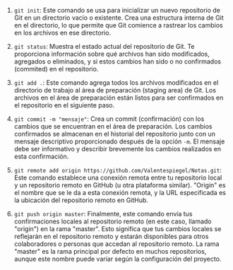 1. `git init`: Este comando se usa para inicializar un nuevo repositorio de Git en un directorio vacío o existente. Crea una estructura interna de Git en el directorio, lo que permite que Git comience a rastrear los cambios en los archivos en ese directorio.
    
2. `git status`: Muestra el estado actual del repositorio de Git. Te proporciona información sobre qué archivos han sido modificados, agregados o eliminados, y si estos cambios han sido o no confirmados (commited) en el repositorio.
    
3. `git add .`: Este comando agrega todos los archivos modificados en el directorio de trabajo al área de preparación (staging area) de Git. Los archivos en el área de preparación están listos para ser confirmados en el repositorio en el siguiente paso.
    
4. `git commit -m "mensaje"`: Crea un commit (confirmación) con los cambios que se encuentran en el área de preparación. Los cambios confirmados se almacenan en el historial del repositorio junto con un mensaje descriptivo proporcionado después de la opción `-m`. El mensaje debe ser informativo y describir brevemente los cambios realizados en esta confirmación.
    
5. `git remote add origin https://github.com/Valentespiegel/Notas.git`: Este comando establece una conexión remota entre tu repositorio local y un repositorio remoto en GitHub (u otra plataforma similar). "Origin" es el nombre que se le da a esta conexión remota, y la URL especificada es la ubicación del repositorio remoto en GitHub.
    
6. `git push origin master`: Finalmente, este comando envía tus confirmaciones locales al repositorio remoto (en este caso, llamado "origin") en la rama "master". Esto significa que tus cambios locales se reflejarán en el repositorio remoto y estarán disponibles para otros colaboradores o personas que accedan al repositorio remoto. La rama "master" es la rama principal por defecto en muchos repositorios, aunque este nombre puede variar según la configuración del proyecto.